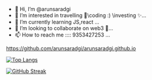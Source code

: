 - 👋 Hi, I’m @arunsaradgi
- 👀 I’m interested in travelling 👀\coding :) \investing ✨...
- 🌱 I’m currently learning JS,react ...
- 💞️ I’m looking to collaborate on web3 💞️...
- 📫 How to reach me :::: 9353427253 ...

https://github.com/arunsaradgi/arunsaradgi.github.io

[![Top Langs](https://github-readme-stats.vercel.app/api/top-langs/?username=arunsaradgi&theme=algolia)](https://github.com/arunsaradgi/github-readme-stats)

<!-- https://github-readme-stats.vercel.app/api?username=sakshimulekar&show_icons=true&line_height=27&count_private=true&title_color=f48c06&text_color=c9cacc&icon_color=2bbc8a&bg_color=141321 -->
[![GitHub Streak](https://streak-stats.demolab.com/?user=arunsaradgi&theme=algolia)](https://git.io/streak-stats)
<!-- 
68747470733a2f2f6769746875622d726561646d652d61637469766974792d67726170682e6379636c69632e6170702f67726170683f757365726e616d653d6b756d6b756d6475747461267468656d653d72656163742d6461726b26686964655f626f726465723d74727565 -->
<!---
//algolia
arunsaradgi/arunsaradgi is a ✨ special ✨ repository because its `README.md` (this file) appears on your GitHub profile.
You can click the Preview link to take a look at your changes.
--->

